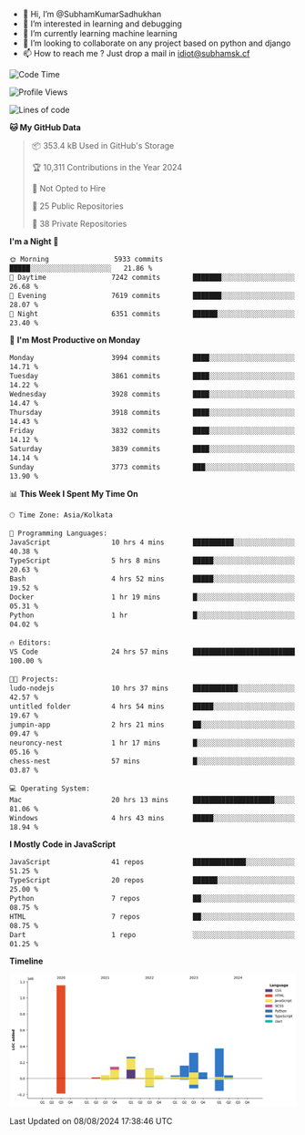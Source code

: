 - 👋 Hi, I’m @SubhamKumarSadhukhan
- 👀 I’m interested in learning and debugging
- 🌱 I’m currently learning machine learning
- 💞️ I’m looking to collaborate on any project based on python and django
- 📫 How to reach me ?
      Just drop a mail in idiot@subhamsk.cf

<!---
SubhamKumarSadhukhan/SubhamKumarSadhukhan is a ✨ special ✨ repository because its `README.md` (this file) appears on your GitHub profile.
You can click the Preview link to take a look at your changes.
--->


<!--START_SECTION:waka-->
![Code Time](http://img.shields.io/badge/Code%20Time-2%2C389%20hrs%2027%20mins-blue)

![Profile Views](http://img.shields.io/badge/Profile%20Views-1-blue)

![Lines of code](https://img.shields.io/badge/From%20Hello%20World%20I%27ve%20Written-2.8%20million%20lines%20of%20code-blue)

**🐱 My GitHub Data** 

> 📦 353.4 kB Used in GitHub's Storage 
 > 
> 🏆 10,311 Contributions in the Year 2024
 > 
> 🚫 Not Opted to Hire
 > 
> 📜 25 Public Repositories 
 > 
> 🔑 38 Private Repositories 
 > 
**I'm a Night 🦉** 

```text
🌞 Morning                5933 commits        █████░░░░░░░░░░░░░░░░░░░░   21.86 % 
🌆 Daytime                7242 commits        ███████░░░░░░░░░░░░░░░░░░   26.68 % 
🌃 Evening                7619 commits        ███████░░░░░░░░░░░░░░░░░░   28.07 % 
🌙 Night                  6351 commits        ██████░░░░░░░░░░░░░░░░░░░   23.40 % 
```
📅 **I'm Most Productive on Monday** 

```text
Monday                   3994 commits        ████░░░░░░░░░░░░░░░░░░░░░   14.71 % 
Tuesday                  3861 commits        ████░░░░░░░░░░░░░░░░░░░░░   14.22 % 
Wednesday                3928 commits        ████░░░░░░░░░░░░░░░░░░░░░   14.47 % 
Thursday                 3918 commits        ████░░░░░░░░░░░░░░░░░░░░░   14.43 % 
Friday                   3832 commits        ████░░░░░░░░░░░░░░░░░░░░░   14.12 % 
Saturday                 3839 commits        ████░░░░░░░░░░░░░░░░░░░░░   14.14 % 
Sunday                   3773 commits        ███░░░░░░░░░░░░░░░░░░░░░░   13.90 % 
```


📊 **This Week I Spent My Time On** 

```text
🕑︎ Time Zone: Asia/Kolkata

💬 Programming Languages: 
JavaScript               10 hrs 4 mins       ██████████░░░░░░░░░░░░░░░   40.38 % 
TypeScript               5 hrs 8 mins        █████░░░░░░░░░░░░░░░░░░░░   20.63 % 
Bash                     4 hrs 52 mins       █████░░░░░░░░░░░░░░░░░░░░   19.52 % 
Docker                   1 hr 19 mins        █░░░░░░░░░░░░░░░░░░░░░░░░   05.31 % 
Python                   1 hr                █░░░░░░░░░░░░░░░░░░░░░░░░   04.02 % 

🔥 Editors: 
VS Code                  24 hrs 57 mins      █████████████████████████   100.00 % 

🐱‍💻 Projects: 
ludo-nodejs              10 hrs 37 mins      ███████████░░░░░░░░░░░░░░   42.57 % 
untitled folder          4 hrs 54 mins       █████░░░░░░░░░░░░░░░░░░░░   19.67 % 
jumpin-app               2 hrs 21 mins       ██░░░░░░░░░░░░░░░░░░░░░░░   09.47 % 
neuroncy-nest            1 hr 17 mins        █░░░░░░░░░░░░░░░░░░░░░░░░   05.16 % 
chess-nest               57 mins             █░░░░░░░░░░░░░░░░░░░░░░░░   03.87 % 

💻 Operating System: 
Mac                      20 hrs 13 mins      ████████████████████░░░░░   81.06 % 
Windows                  4 hrs 43 mins       █████░░░░░░░░░░░░░░░░░░░░   18.94 % 
```

**I Mostly Code in JavaScript** 

```text
JavaScript               41 repos            █████████████░░░░░░░░░░░░   51.25 % 
TypeScript               20 repos            ██████░░░░░░░░░░░░░░░░░░░   25.00 % 
Python                   7 repos             ██░░░░░░░░░░░░░░░░░░░░░░░   08.75 % 
HTML                     7 repos             ██░░░░░░░░░░░░░░░░░░░░░░░   08.75 % 
Dart                     1 repo              ░░░░░░░░░░░░░░░░░░░░░░░░░   01.25 % 
```



**Timeline**

![Lines of Code chart](https://raw.githubusercontent.com/SubhamKumarSadhukhan/SubhamKumarSadhukhan/main/assets/bar_graph.png)


 Last Updated on 08/08/2024 17:38:46 UTC
<!--END_SECTION:waka-->

